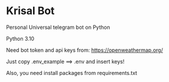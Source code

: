# Krisal Bot
Personal Universal telegram bot on Python

Python 3.10

Need bot token and api keys from:
https://openweathermap.org/

Just copy .env_example ==> .env and insert keys!

Also, you need install packages from requirements.txt

